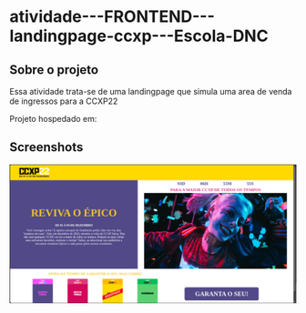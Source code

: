 # atividade---FRONTEND---landingpage-ccxp---Escola-DNC

## Sobre o projeto
Essa atividade trata-se de uma landingpage que simula uma area de venda de ingressos para a CCXP22

Projeto hospedado em: 

## Screenshots
![App Screenshot](/public/picture_01.png)
